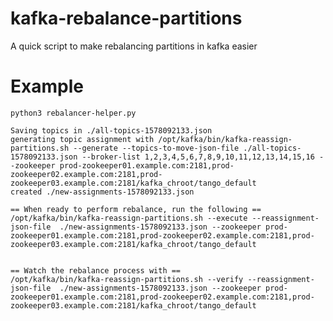 # kafka-rebalance-partitions
A quick script to make rebalancing partitions in kafka easier

# Example

    python3 rebalancer-helper.py
    
    Saving topics in ./all-topics-1578092133.json
    generating topic assignment with /opt/kafka/bin/kafka-reassign-partitions.sh --generate --topics-to-move-json-file ./all-topics-1578092133.json --broker-list 1,2,3,4,5,6,7,8,9,10,11,12,13,14,15,16 --zookeeper prod-zookeeper01.example.com:2181,prod-zookeeper02.example.com:2181,prod-zookeeper03.example.com:2181/kafka_chroot/tango_default
    created ./new-assignments-1578092133.json
    
    == When ready to perform rebalance, run the following ==
    /opt/kafka/bin/kafka-reassign-partitions.sh --execute --reassignment-json-file  ./new-assignments-1578092133.json --zookeeper prod-zookeeper01.example.com:2181,prod-zookeeper02.example.com:2181,prod-zookeeper03.example.com:2181/kafka_chroot/tango_default
    
    
    == Watch the rebalance process with ==
    /opt/kafka/bin/kafka-reassign-partitions.sh --verify --reassignment-json-file  ./new-assignments-1578092133.json --zookeeper prod-zookeeper01.example.com:2181,prod-zookeeper02.example.com:2181,prod-zookeeper03.example.com:2181/kafka_chroot/tango_default


